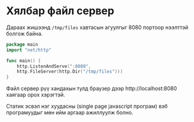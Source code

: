 #  Хялбар файл сервер

Дараах жишээнд `/tmp/files` хавтасын агуулгыг 8080 портоор нээлттэй болгож байна.

```go
package main
import "net/http"

func main() {
    http.ListenAndServe(":8080",
    http.FileServer(http.Dir("/tmp/files")))
}
```

Файл сервер рүү хандахын тулд браузер дээр http://localhost:8080 хаягаар орох хэрэгтэй.

Статик эсвэл нэг хуудасны (single page javascript програм) вэб програмуудыг мөн ийм аргаар ажиллуулж болно.
